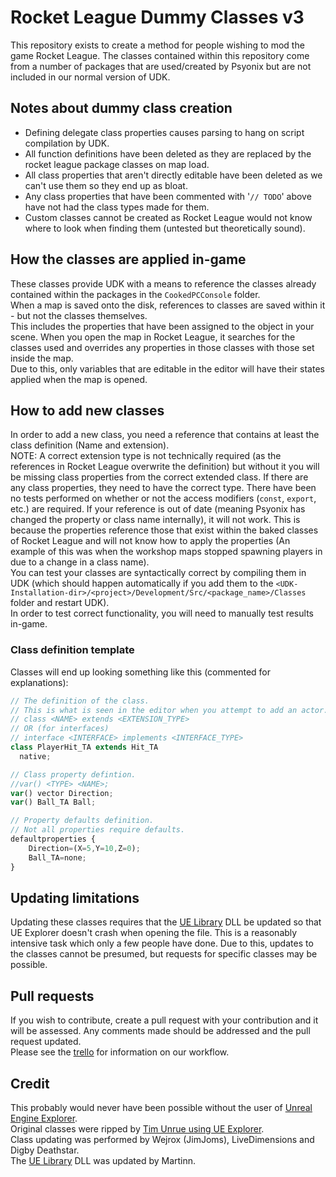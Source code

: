 # Rocket League Dummy Classes v3
This repository exists to create a method for people wishing to mod the game Rocket League.
The classes contained within this repository come from a number of packages that are used/created by Psyonix but are not included in our normal version of UDK.

## Notes about dummy class creation
- Defining delegate class properties causes parsing to hang on script compilation by UDK.
- All function definitions have been deleted as they are replaced by the rocket league package classes on map load.
- All class properties that aren't directly editable have been deleted as we can't use them so they end up as bloat.
- Any class properties that have been commented with '`// TODO`' above have not had the class types made for them.
- Custom classes cannot be created as Rocket League would not know where to look when finding them (untested but theoretically sound).

## How the classes are applied in-game
These classes provide UDK with a means to reference the classes already contained within the packages in the `CookedPCConsole` folder.  
When a map is saved onto the disk, references to classes are saved within it - but not the classes themselves.  
This includes the properties that have been assigned to the object in your scene.
When you open the map in Rocket League, it searches for the classes used and overrides any properties in those classes with those set inside the map.  
Due to this, only variables that are editable in the editor will have their states applied when the map is opened.  

## How to add new classes
In order to add a new class, you need a reference that contains at least the class definition (Name and extension).  
NOTE: A correct extension type is not technically required (as the references in Rocket League overwrite the definition) but without it you will be missing class properties from the correct extended class.
If there are any class properties, they need to have the correct type. There have been no tests performed on whether or not the access modifiers (`const`, `export`, etc.) are required.
If your reference is out of date (meaning Psyonix has changed the property or class name internally), it will not work. This is because the properties reference those that exist within the baked classes of Rocket League and will not know how to apply the properties (An example of this was when the workshop maps stopped spawning players in due to a change in a class name).  
You can test your classes are syntactically correct by compiling them in UDK (which should happen automatically if you add them to the `<UDK-Installation-dir>/<project>/Development/Src/<package_name>/Classes` folder and restart UDK).  
In order to test correct functionality, you will need to manually test results in-game.  

### Class definition template
Classes will end up looking something like this (commented for explanations):
```javascript
// The definition of the class. 
// This is what is seen in the editor when you attempt to add an actor.
// class <NAME> extends <EXTENSION_TYPE>
// OR (for interfaces)
// interface <INTERFACE> implements <INTERFACE_TYPE>
class PlayerHit_TA extends Hit_TA
  native;

// Class property defintion.
//var() <TYPE> <NAME>;
var() vector Direction;
var() Ball_TA Ball;

// Property defaults definition.
// Not all properties require defaults.
defaultproperties {
    Direction=(X=5,Y=10,Z=0);
    Ball_TA=none;
}
```
## Updating limitations
Updating these classes requires that the [UE Library](https://github.com/EliotVU/Unreal-Library) DLL be updated so that UE Explorer doesn't crash when opening the file. This is a reasonably intensive task which only a few people have done. Due to this, updates to the classes cannot be presumed, but requests for specific classes may be possible.

## Pull requests
If you wish to contribute, create a pull request with your contribution and it will be assessed. Any comments made should be addressed and the pull request updated.  
Please see the [trello](https://trello.com/b/nl6TB2hk/rl-dummy-classes) for information on our workflow.  

## Credit
This probably would never have been possible without the user of [Unreal Engine Explorer](https://eliotvu.com/portfolio/view/21/ue-explorer).  
Original classes were ripped by [Tim Unrue using UE Explorer](https://github.com/timunrue/RL-Dummy-Classes-v2).  
Class updating was performed by Wejrox (JimJoms), LiveDimensions and Digby Deathstar.  
The [UE Library](https://github.com/EliotVU/Unreal-Library) DLL was updated by Martinn.  